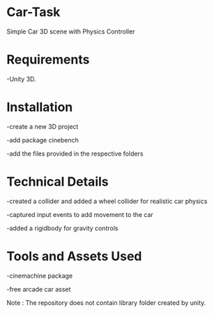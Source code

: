# Car-Task

Simple Car 3D scene with Physics Controller

# Requirements

-Unity 3D.

# Installation

-create a new 3D project

-add package cinebench

-add the files provided in the respective folders

# Technical Details

-created a collider and added a wheel collider for realistic car physics

-captured input events to add movement to the car

-added a rigidbody for gravity controls

# Tools and Assets Used

-cinemachine package

-free arcade car asset

Note : The repository does not contain library folder created by unity.
